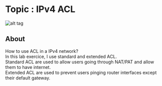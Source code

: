 # Topic : IPv4 ACL <br />
![alt tag](https://raw.githubusercontent.com/cedsam/Cisco-ICNDCertification/master/ipv4_ACL/network_blueprint.png)
 <br />
## About <br />
How to use ACL in a IPv4 network? <br />
In this lab exercice, I use standard and extended ACL. <br />
Standard ACL are used to allow users going through NAT/PAT and allow them to have internet. <br />
Extended ACL are used to prevent users pinging router interfaces except their default gateway. <br />